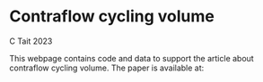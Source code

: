 # Contraflow cycling volume

C Tait 2023

This webpage contains code and data to support the article about contraflow cycling volume. The paper is available at:
